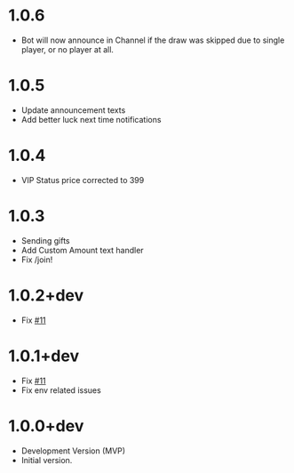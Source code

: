 # 1.0.6

- Bot will now announce in Channel if the draw was skipped due to single player, or no player at all.

# 1.0.5

- Update announcement texts
- Add better luck next time notifications

# 1.0.4

- VIP Status price corrected to 399

# 1.0.3

- Sending gifts
- Add Custom Amount text handler
- Fix /join! 

# 1.0.2+dev

- Fix [#11](https://github.com/eiirn/luckeverydaybot/issues/11)

# 1.0.1+dev

- Fix [#11](https://github.com/eiirn/luckeverydaybot/issues/11)
- Fix env related issues

# 1.0.0+dev

- Development Version (MVP)
- Initial version.
